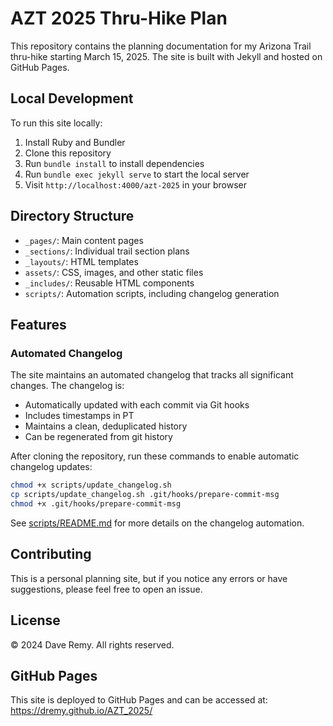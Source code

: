 # AZT 2025 Thru-Hike Plan

This repository contains the planning documentation for my Arizona Trail thru-hike starting March 15, 2025. The site is built with Jekyll and hosted on GitHub Pages.

## Local Development

To run this site locally:

1. Install Ruby and Bundler
2. Clone this repository
3. Run `bundle install` to install dependencies
4. Run `bundle exec jekyll serve` to start the local server
5. Visit `http://localhost:4000/azt-2025` in your browser

## Directory Structure

- `_pages/`: Main content pages
- `_sections/`: Individual trail section plans
- `_layouts/`: HTML templates
- `assets/`: CSS, images, and other static files
- `_includes/`: Reusable HTML components
- `scripts/`: Automation scripts, including changelog generation

## Features

### Automated Changelog
The site maintains an automated changelog that tracks all significant changes. The changelog is:
- Automatically updated with each commit via Git hooks
- Includes timestamps in PT
- Maintains a clean, deduplicated history
- Can be regenerated from git history

After cloning the repository, run these commands to enable automatic changelog updates:
```bash
chmod +x scripts/update_changelog.sh
cp scripts/update_changelog.sh .git/hooks/prepare-commit-msg
chmod +x .git/hooks/prepare-commit-msg
```

See [scripts/README.md](scripts/README.md) for more details on the changelog automation.

## Contributing

This is a personal planning site, but if you notice any errors or have suggestions, please feel free to open an issue.

## License

© 2024 Dave Remy. All rights reserved.

## GitHub Pages

This site is deployed to GitHub Pages and can be accessed at: https://dremy.github.io/AZT_2025/ 